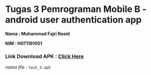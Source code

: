 # Tugas 3 Pemrograman Mobile B - android user authentication app

**Nama : Muhammad Fajri Rasid**

**NIM  : H071191051**

### Link Download APK : <a href="https://docs.google.com/uc?export=download&id=19d79qQq9SJaX9eh5pToFtVo1g1_ettoj">Click Here</a>

*nama file :* `task_3.apk`
